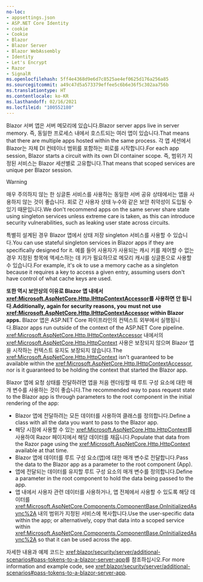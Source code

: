 ```yaml
---
no-loc:
- appsettings.json
- ASP.NET Core Identity
- cookie
- Cookie
- Blazor
- Blazor Server
- Blazor WebAssembly
- Identity
- Let's Encrypt
- Razor
- SignalR
ms.openlocfilehash: 5ff4e4368d9e6d7c8525ae4ef0625d176a256a85
ms.sourcegitcommit: a49c47d5a573379effee5c6b6e36f5c302aa756b
ms.translationtype: HT
ms.contentlocale: ko-KR
ms.lasthandoff: 02/16/2021
ms.locfileid: "100552180"
---
```

<span data-ttu-id="4f99d-101">Blazor 서버 앱은 서버 메모리에 있습니다.</span><span class="sxs-lookup"><span data-stu-id="4f99d-101">Blazor server apps live in server memory.</span></span> <span data-ttu-id="4f99d-102">즉, 동일한 프로세스 내에서 호스트되는 여러 앱이 있습니다.</span><span class="sxs-lookup"><span data-stu-id="4f99d-102">That means that there are multiple apps hosted within the same process.</span></span> <span data-ttu-id="4f99d-103">각 앱 세션에서 Blazor는 자체 DI 컨테이너 범위를 포함하는 회로를 시작합니다.</span><span class="sxs-lookup"><span data-stu-id="4f99d-103">For each app session, Blazor starts a circuit with its own DI container scope.</span></span> <span data-ttu-id="4f99d-104">즉, 범위가 지정된 서비스는 Blazor 세션별로 고유합니다.</span><span class="sxs-lookup"><span data-stu-id="4f99d-104">That means that scoped services are unique per Blazor session.</span></span>

> [!WARNING]
> <span data-ttu-id="4f99d-105">매우 주의하지 않는 한 싱글톤 서비스를 사용하는 동일한 서버 공유 상태에서는 앱을 사용하지 않는 것이 좋습니다. 회로 간 사용자 상태 누수와 같은 보안 취약성이 도입될 수 있기 때문입니다.</span><span class="sxs-lookup"><span data-stu-id="4f99d-105">We don't recommend apps on the same server share state using singleton services unless extreme care is taken, as this can introduce security vulnerabilities, such as leaking user state across circuits.</span></span>

<span data-ttu-id="4f99d-106">특별히 설계된 경우 Blazor 앱에서 상태 저장 singleton 서비스를 사용할 수 있습니다.</span><span class="sxs-lookup"><span data-stu-id="4f99d-106">You can use stateful singleton services in Blazor apps if they are specifically designed for it.</span></span> <span data-ttu-id="4f99d-107">예를 들어 사용자가 사용되는 캐시 키를 제어할 수 없는 경우 지정된 항목에 액세스하는 데 키가 필요하므로 메모리 캐시를 싱글톤으로 사용할 수 있습니다.</span><span class="sxs-lookup"><span data-stu-id="4f99d-107">For example, it's ok to use a memory cache as a singleton because it requires a key to access a given entry, assuming users don't have control of what cache keys are used.</span></span>

<span data-ttu-id="4f99d-108">**또한 역시 보안상의 이유로 Blazor 앱 내에서 <xref:Microsoft.AspNetCore.Http.IHttpContextAccessor>를 사용하면 안 됩니다.**</span><span class="sxs-lookup"><span data-stu-id="4f99d-108">**Additionally, again for security reasons, you must not use <xref:Microsoft.AspNetCore.Http.IHttpContextAccessor> within Blazor apps.**</span></span> <span data-ttu-id="4f99d-109">Blazor 앱은 ASP.NET Core 파이프라인의 컨텍스트 외부에서 실행됩니다.</span><span class="sxs-lookup"><span data-stu-id="4f99d-109">Blazor apps run outside of the context of the ASP.NET Core pipeline.</span></span> <span data-ttu-id="4f99d-110"><xref:Microsoft.AspNetCore.Http.IHttpContextAccessor> 내에서의 <xref:Microsoft.AspNetCore.Http.HttpContext> 사용은 보장되지 않으며 Blazor 앱을 시작하는 컨텍스트 유지도 보장되지 않습니다.</span><span class="sxs-lookup"><span data-stu-id="4f99d-110">The <xref:Microsoft.AspNetCore.Http.HttpContext> isn't guaranteed to be available within the <xref:Microsoft.AspNetCore.Http.IHttpContextAccessor>, nor is it guaranteed to be holding the context that started the Blazor app.</span></span>

<span data-ttu-id="4f99d-111">Blazor 앱에 요청 상태를 전달하려면 앱을 처음 렌더링할 때 루트 구성 요소에 대한 매개 변수를 사용하는 것이 좋습니다.</span><span class="sxs-lookup"><span data-stu-id="4f99d-111">The recommended way to pass request state to the Blazor app is through parameters to the root component in the initial rendering of the app:</span></span>

* <span data-ttu-id="4f99d-112">Blazor 앱에 전달하려는 모든 데이터를 사용하여 클래스를 정의합니다.</span><span class="sxs-lookup"><span data-stu-id="4f99d-112">Define a class with all the data you want to pass to the Blazor app.</span></span>
* <span data-ttu-id="4f99d-113">해당 시점에 사용할 수 있는 <xref:Microsoft.AspNetCore.Http.HttpContext>를 사용하여 Razor 페이지에서 해당 데이터를 채웁니다.</span><span class="sxs-lookup"><span data-stu-id="4f99d-113">Populate that data from the Razor page using the <xref:Microsoft.AspNetCore.Http.HttpContext> available at that time.</span></span>
* <span data-ttu-id="4f99d-114">Blazor 앱에 데이터를 루트 구성 요소(앱)에 대한 매개 변수로 전달합니다.</span><span class="sxs-lookup"><span data-stu-id="4f99d-114">Pass the data to the Blazor app as a parameter to the root component (App).</span></span>
* <span data-ttu-id="4f99d-115">앱에 전달되는 데이터를 유지할 루트 구성 요소의 매개 변수를 정의합니다.</span><span class="sxs-lookup"><span data-stu-id="4f99d-115">Define a parameter in the root component to hold the data being passed to the app.</span></span>
* <span data-ttu-id="4f99d-116">앱 내에서 사용자 관련 데이터를 사용하거나, 앱 전체에서 사용할 수 있도록 해당 데이터를 <xref:Microsoft.AspNetCore.Components.ComponentBase.OnInitializedAsync%2A> 내의 범위가 지정된 서비스에 복사합니다.</span><span class="sxs-lookup"><span data-stu-id="4f99d-116">Use the user-specific data within the app; or alternatively, copy that data into a scoped service within <xref:Microsoft.AspNetCore.Components.ComponentBase.OnInitializedAsync%2A> so that it can be used across the app.</span></span>

<span data-ttu-id="4f99d-117">자세한 내용과 예제 코드는 <xref:blazor/security/server/additional-scenarios#pass-tokens-to-a-blazor-server-app>를 참조하십시오.</span><span class="sxs-lookup"><span data-stu-id="4f99d-117">For more information and example code, see <xref:blazor/security/server/additional-scenarios#pass-tokens-to-a-blazor-server-app>.</span></span>
